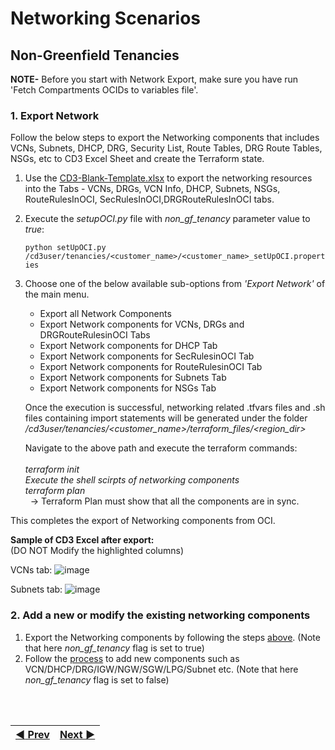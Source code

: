 # Networking Scenarios

## Non-Greenfield Tenancies
**NOTE-**
Before you start with Network Export, make sure you have run 'Fetch Compartments OCIDs to variables file'.

### 1. Export Network

Follow the below steps to export the Networking components that includes VCNs, Subnets, DHCP, DRG, Security List, Route Tables, DRG Route Tables, NSGs, etc to CD3 Excel Sheet and create the Terraform state.

1. Use the [CD3-Blank-Template.xlsx](/cd3_automation_toolkit/example) to export the networking resources into the Tabs - VCNs, DRGs, VCN Info, DHCP, Subnets, NSGs, RouteRulesInOCI, SecRulesInOCI,DRGRouteRulesInOCI tabs.
   
2. Execute the _setupOCI.py_ file with _non_gf_tenancy_ parameter value to _true_:
   
   ```python setUpOCI.py /cd3user/tenancies/<customer_name>/<customer_name>_setUpOCI.properties```
   
3. Choose one of the below available sub-options from _'Export Network'_ of the main menu. 
   - Export all Network Components
   - Export Network components for VCNs, DRGs and DRGRouteRulesinOCI Tabs
   - Export Network components for DHCP Tab
   - Export Network components for SecRulesinOCI Tab
   - Export Network components for RouteRulesinOCI Tab
   - Export Network components for Subnets Tab
   - Export Network components for NSGs Tab
   
   Once the execution is successful, networking related .tfvars files and .sh files containing import statements will be generated under the folder _/cd3user/tenancies/<customer\_name>/terraform_files/<region_dir>_
    
   Navigate to the above path and execute the terraform commands:<br>
       <br>_terraform init_
       <br>_Execute the shell scirpts of networking components_
       <br>_terraform plan_
       <br>&nbsp;&nbsp;→ Terraform Plan must show that all the components are in sync.
   
This completes the export of Networking components from OCI.

**Sample of CD3 Excel after export:**
<br>(DO NOT Modify the highlighted columns)

VCNs tab:
![image](https://user-images.githubusercontent.com/115973871/214372501-65e68d60-bedd-4df9-bf84-a2316d0f6c62.png)

Subnets tab:
![image](https://user-images.githubusercontent.com/115973871/214372535-69714cbc-1980-4dd5-ae52-e20441903d8a.png)

### 2. Add a new or modify the existing networking components
1. Export the Networking components by following the steps [above](#1-export-network). (Note that here _non\_gf\_tenancy_ flag is set to true)
2. Follow the [process](/cd3_automation_toolkit/documentation/user_guide/NetworkingScenariosGF.md#modify-network) to add new components such as VCN/DHCP/DRG/IGW/NGW/SGW/LPG/Subnet etc. (Note that here _non\_gf\_tenancy_ flag is set to false)

   


<br><br>
<div align='center'>

| <a href="/cd3_automation_toolkit/documentation/user_guide/NetworkingScenariosGF.md">:arrow_backward: Prev</a> | <a href="/cd3_automation_toolkit/documentation/user_guide/RestructuringOutDirectory.md">Next :arrow_forward:</a> |
| :---- | -------: |
  
</div>
